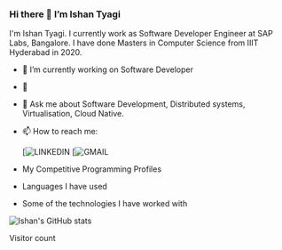  ### Hi there 👋 I’m Ishan Tyagi
 I'm Ishan Tyagi. I currently work as Software Developer Engineer at SAP Labs, Bangalore. I have done Masters in Computer Science from IIIT Hyderabad in 2020. 

- 🔭 I’m currently working on Software Developer
- 🌱 
- 💬 Ask me about Software Development, Distributed systems, Virtualisation, Cloud Native.
- 📫 How to reach me: 

  [![LINKEDIN](/) 
  [![GMAIL]() 

- My Competitive Programming Profiles

  

- Languages I have used

 
- Some of the technologies I have worked with

  

![Ishan's GitHub stats](https://github-readme-stats.vercel.app/api?username=ishan16696&show_icons=true&theme=radical)



<p> 
  Visitor count<br>
  <img src="" />
</p>

<!---
I'm Ishan Tyagi. I currently work as Software Developer Engineer at SAP Labs, Bangalore. I have done Masters in Computer Science from IIIT Hyderabad in 2020. 

- 🔭 I’m currently working on Software Developer
- 🌱 
- 💬 Ask me about Software Development, Distributed systems, Virtualisation, Cloud Native.
- 📫 How to reach me: 

  [![LINKEDIN](/) 
  [![GMAIL]() 

- My Competitive Programming Profiles

  

- Languages I have used

 
- Some of the technologies I have worked with

  

![Ishan's GitHub stats](https://github-readme-stats.vercel.app/api?username=ishan16696&show_icons=true&theme=radical)



<p> 
  Visitor count<br>
  <img src="" />
</p>
--->
